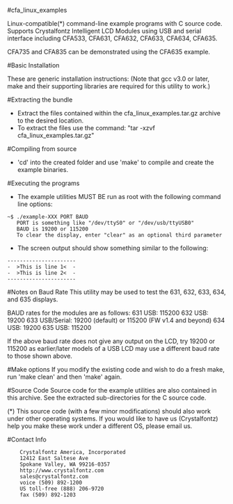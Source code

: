 #cfa_linux_examples

Linux-compatible(*) command-line example programs with C source code. Supports Crystalfontz Intelligent LCD Modules using USB and serial interface including CFA533, CFA631, CFA632, CFA633, CFA634, CFA635.

CFA735 and CFA835 can be demonstrated using the CFA635 example.


#Basic Installation

These are generic installation instructions: (Note that gcc v3.0 or later, make and their supporting libraries are required for this utility to work.)

#Extracting the bundle
* Extract the files contained within the cfa_linux_examples.tar.gz archive to the desired location.
* To extract the files use the command: "tar -xzvf cfa_linux_examples.tar.gz"

#Compiling from source
* 'cd' into the created folder and use 'make' to compile and create the example binaries.

#Executing the programs
* The example utilities MUST BE run as root with the following command line options:

````
~$ ./example-XXX PORT BAUD
   PORT is something like "/dev/ttyS0" or "/dev/usb/ttyUSB0"
   BAUD is 19200 or 115200
   To clear the display, enter "clear" as an optional third parameter
````

* The screen output should show something similar to the following:

````
----------------------
-  >This is line 1<  -
-  >This is line 2<  -
----------------------
````

#Notes on Baud Rate
   This utility may be used to test the 631, 632, 633, 634, and 635 displays.

   BAUD rates for the modules are as follows:
      631 USB: 115200
      632 USB: 19200
      633 USB/Serial: 19200 (default) or 115200 (FW v1.4 and beyond)
      634 USB: 19200
      635 USB: 115200

   If the above baud rate does not give any output on the LCD, try 19200 or 115200
   as earlier/later models of a USB LCD may use a different baud rate to those shown
   above.

#Make options
   If you modify the existing code and wish to do a fresh make, run
   'make clean' and then 'make' again. 

#Source Code
Source code for the example utilities are also contained in this archive.
See the extracted sub-directories for the C source code.

(*) This source code (with a few minor modifications) should also work under other operating systems.
If you would like to have us (Crystalfontz) help you make these work under a different OS, please email us.

#Contact Info
````
    Crystalfontz America, Incorporated
    12412 East Saltese Ave
    Spokane Valley, WA 99216-0357
    http://www.crystalfontz.com
    sales@crystalfontz.com
    voice (509) 892-1200 
    US toll-free (888) 206-9720
    fax (509) 892-1203 
````
